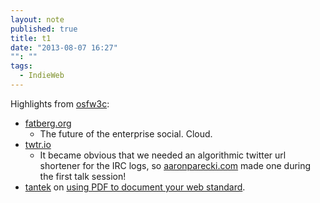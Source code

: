 ```yaml
---
layout: note
published: true
title: t1
date: "2013-08-07 16:27"
"": ""
tags: 
  - IndieWeb
---
```


Highlights from [osfw3c](http://www.w3.org/2013/socialweb/agenda.html):

- [fatberg.org](http://www.fatberg.org)
  * The future of the  enterprise social.  Cloud.
- [twtr.io](http://twtr.io)
  * It became obvious that we needed an algorithmic twitter url shortener for the IRC logs, so [aaronparecki.com](http://aaronparecki.com) made one during the first talk session!
 - [tantek](http://tantek.com) on [using PDF to document your web standard](http://tantek.com/2013/219/t5/publishing-web-docs-specs-pdf-wrong-osfw3c).  